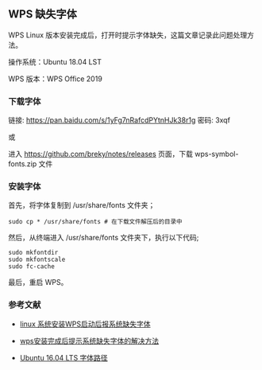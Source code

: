 ## WPS 缺失字体

WPS Linux 版本安装完成后，打开时提示字体缺失，这篇文章记录此问题处理方法。

操作系统：Ubuntu 18.04 LST

WPS 版本：WPS Office 2019

### 下载字体

链接: https://pan.baidu.com/s/1yFg7nRafcdPYtnHJk38r1g 密码: 3xqf

或

进入 https://github.com/breky/notes/releases 页面，下载 wps-symbol-fonts.zip 文件

### 安装字体

首先，将字体复制到 /usr/share/fonts 文件夹；

```shell
sudo cp * /usr/share/fonts # 在下载文件解压后的目录中
```

然后，从终端进入 /usr/share/fonts 文件夹下，执行以下代码;

```shell
sudo mkfontdir
sudo mkfontscale
sudo fc-cache
```

最后，重启 WPS。

### 参考文献

- [linux 系统安装WPS启动后报系统缺失字体](https://blog.csdn.net/dejunyang/article/details/81437632)

- [wps安装完成后提示系统缺失字体的解决方法](https://blog.csdn.net/sailor201211/article/details/23490099)

- [Ubuntu 16.04 LTS 字体路径](https://blog.csdn.net/yilovexing/article/details/80242722)

